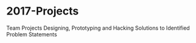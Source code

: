 # 2017-Projects
Team Projects Designing, Prototyping and Hacking Solutions to Identified Problem Statements
